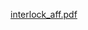 [interlock_aff.pdf](https://github.com/wackiislandboi/wackiislandboi.github.io/files/10191667/interlock_aff.pdf)
